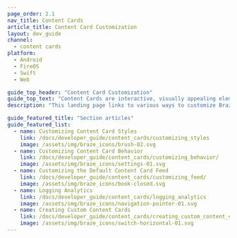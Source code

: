 ```yaml
---
page_order: 2.1
nav_title: Content Cards
article_title: Content Card Customization
layout: dev_guide
channel:
  - content cards
platform:
  - Android
  - FireOS
  - Swift
  - Web

guide_top_header: "Content Card Customization"
guide_top_text: "Content Cards are interactive, visually appealing elements that can be used to deliver personalized and engaging content to users. Customizing Content Cards and the feed in which they are located can be done during onboarding or as you continue to grow using Braze. You can also create new, completely custom Content Card types and log analytics to make sure that the Braze dashboard is tracking how successful your new types of cards are."
description: "This landing page links to various ways to customize Braze SDK Content Cards for multiple platforms."

guide_featured_title: "Section articles"
guide_featured_list:
  - name: Customizing Content Card Styles
    link: /docs/developer_guide/content_cards/customizing_styles
    image: /assets/img/braze_icons/brush-02.svg
  - name: Customizing Content Card Behavior
    link: /docs/developer_guide/content_cards/customizing_behavior/
    image: /assets/img/braze_icons/settings-01.svg
  - name: Customizing the Default Content Card Feed
    link: /docs/developer_guide/content_cards/customizing_feed/
    image: /assets/img/braze_icons/book-closed.svg
  - name: Logging Analytics 
    link: /docs/developer_guide/content_cards/logging_analytics
    image: /assets/img/braze_icons/navigation-pointer-01.svg
  - name: Creating Custom Content Cards
    link: /docs/developer_guide/content_cards/creating_custom_content_cards
    image: /assets/img/braze_icons/switch-horizontal-01.svg
---
```

